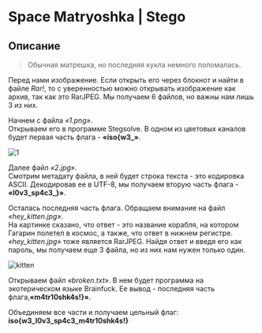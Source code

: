 # Space Matryoshka | Stego

## Описание

> Обычная матрешка, но последняя кукла немного поломалась.


Перед нами изображение. Если открыть его через блокнот и найти в файле _Rar!_, то с уверенностью можно открывать изображение как архив, так как это RarJPEG.
Мы получаем 6 файлов, но важны нам лишь 3 из них.

Начнем с файла _«1.png»_.\
Открываем его в программе Stegsolve. В одном из цветовых каналов будет первая часть флага - **«iso{w3_»**.

![1](https://user-images.githubusercontent.com/67109334/97052581-ed3f8d00-1589-11eb-826c-6341f1ee18d3.png)

Далее файл _«2.jpg»_.\
Смотрим метадату файла, в ней будет строка текста - это кодировка ASCII. Декодировав ее в UTF-8, мы получаем вторую часть флага - **«l0v3_sp4c3_}»**.

Осталась последняя часть флага. Обращаем внимание на файл _«hey_kitten.jpg»_. \
На картинке сказано, что ответ - это название корабля, на котором Гагарин полетел в космос, а также, что ответ в нижнем регистре. _«hey_kitten.jpg»_ тоже является RarJPEG.
Найдя ответ и введя его как пароль, мы получаем еще 3 файла, но из них нам нужен только один. 

![kitten](https://user-images.githubusercontent.com/67109334/97052740-3bed2700-158a-11eb-9cd0-0e09ef5f4d81.png)

Открываем файл _«broken.txt»_. В нем будет программа на экотерическом языке Brainfuck. Ее вывод - последняя часть флага,**«m4tr10shk4s!}»**.

Объединяем все части и получаем цельный флаг: **iso{w3_l0v3_sp4c3_m4tr10shk4s!}**
